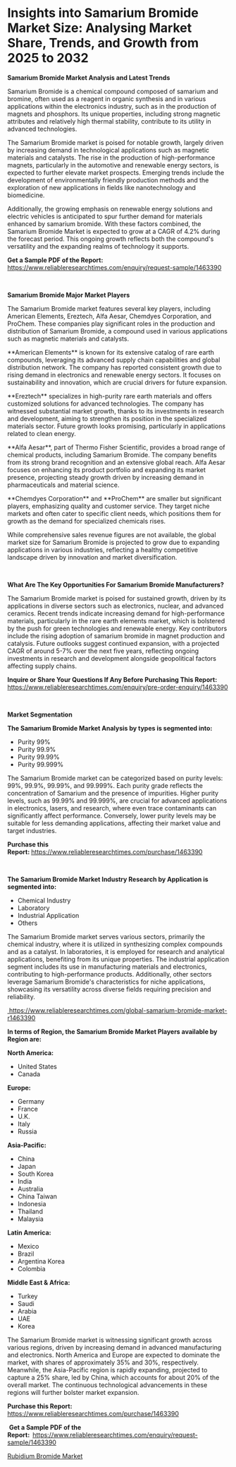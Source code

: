 <p><h1>Insights into Samarium Bromide Market Size: Analysing Market Share, Trends, and Growth from 2025 to 2032</h1></p><p><strong>Samarium Bromide Market Analysis and Latest Trends</strong></p>
<p><p>Samarium Bromide is a chemical compound composed of samarium and bromine, often used as a reagent in organic synthesis and in various applications within the electronics industry, such as in the production of magnets and phosphors. Its unique properties, including strong magnetic attributes and relatively high thermal stability, contribute to its utility in advanced technologies.</p><p>The Samarium Bromide market is poised for notable growth, largely driven by increasing demand in technological applications such as magnetic materials and catalysts. The rise in the production of high-performance magnets, particularly in the automotive and renewable energy sectors, is expected to further elevate market prospects. Emerging trends include the development of environmentally friendly production methods and the exploration of new applications in fields like nanotechnology and biomedicine.</p><p>Additionally, the growing emphasis on renewable energy solutions and electric vehicles is anticipated to spur further demand for materials enhanced by samarium bromide. With these factors combined, the Samarium Bromide Market is expected to grow at a CAGR of 4.2% during the forecast period. This ongoing growth reflects both the compound's versatility and the expanding realms of technology it supports.</p></p>
<p><strong>Get a Sample PDF of the Report:&nbsp;</strong> <a href="https://www.reliableresearchtimes.com/enquiry/request-sample/1463390?utm_campaign=2007&utm_medium=2&utm_source=Github&utm_content=ia&utm_term=01042025&utm_id=samarium-bromide">https://www.reliableresearchtimes.com/enquiry/request-sample/1463390</a></p>
<p>&nbsp;</p>
<p><strong>Samarium Bromide Major Market Players</strong></p>
<p><p>The Samarium Bromide market features several key players, including American Elements, Ereztech, Alfa Aesar, Chemdyes Corporation, and ProChem. These companies play significant roles in the production and distribution of Samarium Bromide, a compound used in various applications such as magnetic materials and catalysts.</p><p>**American Elements** is known for its extensive catalog of rare earth compounds, leveraging its advanced supply chain capabilities and global distribution network. The company has reported consistent growth due to rising demand in electronics and renewable energy sectors. It focuses on sustainability and innovation, which are crucial drivers for future expansion.</p><p>**Ereztech** specializes in high-purity rare earth materials and offers customized solutions for advanced technologies. The company has witnessed substantial market growth, thanks to its investments in research and development, aiming to strengthen its position in the specialized materials sector. Future growth looks promising, particularly in applications related to clean energy.</p><p>**Alfa Aesar**, part of Thermo Fisher Scientific, provides a broad range of chemical products, including Samarium Bromide. The company benefits from its strong brand recognition and an extensive global reach. Alfa Aesar focuses on enhancing its product portfolio and expanding its market presence, projecting steady growth driven by increasing demand in pharmaceuticals and material science.</p><p>**Chemdyes Corporation** and **ProChem** are smaller but significant players, emphasizing quality and customer service. They target niche markets and often cater to specific client needs, which positions them for growth as the demand for specialized chemicals rises.</p><p>While comprehensive sales revenue figures are not available, the global market size for Samarium Bromide is projected to grow due to expanding applications in various industries, reflecting a healthy competitive landscape driven by innovation and market diversification.</p></p>
<p>&nbsp;</p>
<p><strong>What Are The Key Opportunities For Samarium Bromide Manufacturers?</strong></p>
<p><p>The Samarium Bromide market is poised for sustained growth, driven by its applications in diverse sectors such as electronics, nuclear, and advanced ceramics. Recent trends indicate increasing demand for high-performance materials, particularly in the rare earth elements market, which is bolstered by the push for green technologies and renewable energy. Key contributors include the rising adoption of samarium bromide in magnet production and catalysis. Future outlooks suggest continued expansion, with a projected CAGR of around 5-7% over the next five years, reflecting ongoing investments in research and development alongside geopolitical factors affecting supply chains.</p></p>
<p><strong>Inquire or Share Your Questions If Any Before Purchasing This Report:</strong> <a href="https://www.reliableresearchtimes.com/enquiry/pre-order-enquiry/1463390?utm_campaign=2007&utm_medium=2&utm_source=Github&utm_content=ia&utm_term=01042025&utm_id=samarium-bromide">https://www.reliableresearchtimes.com/enquiry/pre-order-enquiry/1463390</a></p>
<p>&nbsp;</p>
<p><strong>Market Segmentation</strong></p>
<p><strong>The Samarium Bromide Market Analysis by types is segmented into:</strong></p>
<p><ul><li>Purity 99%</li><li>Purity 99.9%</li><li>Purity 99.99%</li><li>Purity 99.999%</li></ul></p>
<p><p>The Samarium Bromide market can be categorized based on purity levels: 99%, 99.9%, 99.99%, and 99.999%. Each purity grade reflects the concentration of Samarium and the presence of impurities. Higher purity levels, such as 99.99% and 99.999%, are crucial for advanced applications in electronics, lasers, and research, where even trace contaminants can significantly affect performance. Conversely, lower purity levels may be suitable for less demanding applications, affecting their market value and target industries.</p></p>
<p><strong>Purchase this Report:&nbsp;</strong><a href="https://www.reliableresearchtimes.com/purchase/1463390?utm_campaign=2007&utm_medium=2&utm_source=Github&utm_content=ia&utm_term=01042025&utm_id=samarium-bromide">https://www.reliableresearchtimes.com/purchase/1463390</a></p>
<p>&nbsp;</p>
<p><strong>The Samarium Bromide Market Industry Research by Application is segmented into:</strong></p>
<p><ul><li>Chemical Industry</li><li>Laboratory</li><li>Industrial Application</li><li>Others</li></ul></p>
<p><p>The Samarium Bromide market serves various sectors, primarily the chemical industry, where it is utilized in synthesizing complex compounds and as a catalyst. In laboratories, it is employed for research and analytical applications, benefiting from its unique properties. The industrial application segment includes its use in manufacturing materials and electronics, contributing to high-performance products. Additionally, other sectors leverage Samarium Bromide's characteristics for niche applications, showcasing its versatility across diverse fields requiring precision and reliability.</p></p>
<p><a href="https://www.reliableresearchtimes.com/global-samarium-bromide-market-r1463390?utm_campaign=2007&utm_medium=2&utm_source=Github&utm_content=ia&utm_term=01042025&utm_id=samarium-bromide">&nbsp;https://www.reliableresearchtimes.com/global-samarium-bromide-market-r1463390</a></p>
<p><strong>In terms of Region, the Samarium Bromide Market Players available by Region are:</strong></p>
<p>
    <p> <strong> North America: </strong>
        <ul>
            <li>United States</li>
            <li>Canada</li>
        </ul>
        </p> 
    <p> <strong> Europe: </strong>
        <ul>
            <li>Germany</li>
            <li>France</li>
            <li>U.K.</li>
            <li>Italy</li>
            <li>Russia</li>
        </ul>
        </p> 
    <p> <strong> Asia-Pacific: </strong>
        <ul>
            <li>China</li>
            <li>Japan</li>
            <li>South Korea</li>
            <li>India</li>
            <li>Australia</li>
            <li>China Taiwan</li>
            <li>Indonesia</li>
            <li>Thailand</li>
            <li>Malaysia</li>
        </ul>
        </p> 
    <p> <strong> Latin America: </strong>
        <ul>
            <li>Mexico</li>
            <li>Brazil</li>
            <li>Argentina Korea</li>
            <li>Colombia</li>
        </ul>
        </p> 
    <p> <strong> Middle East & Africa: </strong>
        <ul>
            <li>Turkey</li>
            <li>Saudi</li>
            <li>Arabia</li>
            <li>UAE</li>
            <li>Korea</li>
        </ul>
    </p>
    </p>
<p><p>The Samarium Bromide market is witnessing significant growth across various regions, driven by increasing demand in advanced manufacturing and electronics. North America and Europe are expected to dominate the market, with shares of approximately 35% and 30%, respectively. Meanwhile, the Asia-Pacific region is rapidly expanding, projected to capture a 25% share, led by China, which accounts for about 20% of the overall market. The continuous technological advancements in these regions will further bolster market expansion.</p></p>
<p><strong>Purchase this Report: </strong><a href="https://www.reliableresearchtimes.com/purchase/1463390?utm_campaign=2007&utm_medium=2&utm_source=Github&utm_content=ia&utm_term=01042025&utm_id=samarium-bromide">https://www.reliableresearchtimes.com/purchase/1463390</a></p>
<p>&nbsp;<strong>Get a Sample PDF of the Report:&nbsp;&nbsp;</strong><a href="https://www.reliableresearchtimes.com/enquiry/request-sample/1463390?utm_campaign=2007&utm_medium=2&utm_source=Github&utm_content=ia&utm_term=01042025&utm_id=samarium-bromide">https://www.reliableresearchtimes.com/enquiry/request-sample/1463390</a></p>
<p><strong></strong></p>
<p><p><a href="https://github.com/angelajermaine/Market-Research-Report-List-6/blob/main/rubidium-bromide-market.md?utm_campaign=2007&utm_medium=2&utm_source=Github&utm_content=ia&utm_term=01042025&utm_id=samarium-bromide">Rubidium Bromide Market</a></p></p>